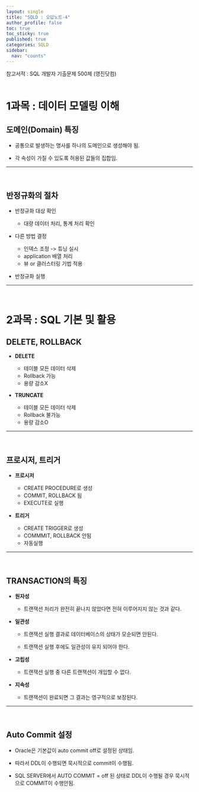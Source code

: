 ```yaml
---
layout: single
title: "SQLD : 오답노트-4"
author_profile: false
toc: true
toc_sticky: true
published: true
categories: SQLD
sidebar:
  nav: "counts"
---
```


<div class="notice--primary" style="fontweight:bold">
참고서적 : SQL 개발자 기출문제 500제 (영진닷컴)
</div>

<br>

# 1과목 : 데이터 모델링 이해

## 도메인(Domain) 특징
  
  - 공통으로 발생하는 명사를 하나의 도메인으로 생성해야 됨.
  
  - 각 속성이 가질 수 있도록 허용된 값들의 집합임.

<hr>
<br>

## 반정규화의 절차
  
  - 반정규화 대상 확인
    * 대량 데이터 처리, 통계 처리 확인
  
  - 다른 방법 결정
    * 인덱스 조정 -> 튜닝 실시
    * application 배열 처리
    * 뷰 or 클러스터링 기법 적용
  
  - 반정규화 실행

<hr>
<br>


# 2과목 : SQL 기본 및 활용

## DELETE, ROLLBACK
  * **DELETE**
    - 테이블 모든 데이터 삭제
    - Rollback 가능
    - 용량 감소X
  
  * **TRUNCATE**
    - 테이블 모든 데이터 삭제
    - Rollback 불가능
    - 용량 감소O

<hr>
<br>

## 프로시저, 트리거
  * **프로시저**
      - CREATE PROCEDURE로 생성
      - COMMIT, ROLLBACK 됨
      - EXECUTE로 실행
  
  * **트리거**
      - CREATE TRIGGER로 생성
      - COMMMIT, ROLLBACK 안됨
      - 자동실행

<hr>
<br>

## TRANSACTION의 특징
  - **원자성**
  
    * 트랜잭션 처리가 완전히 끝나지 않았다면 전혀 이루어지지 않는 것과 같다.
  
  
  - **일관성**
  
    * 트랜잭션 실행 결과로 데이터베이스의 상태가 모순되면 안된다.
  
    * 트랜잭션 실행 후에도 일관성이 유지 되어야 한다.
  
  
  - **고립성**
  
    * 트랜잭션 실행 중 다른 트랜잭션이 개입할 수 없다.
  
  
  - **지속성**
  
    * 트랜잭션이 완료되면 그 결과는 영구적으로 보장된다.

<hr>
<br>

## Auto Commit 설정
  - Oracle은 기본값이 auto commit off로 설정된 상태임.
  
  - 따라서 DDL이 수행되면 묵시적으로 commit이 수행됨.
  
  - SQL SERVER에서 AUTO COMMIT = off 된 상태로 DDL이 수행될 경우 묵시적으로 COMMIT이 수행안됨.
